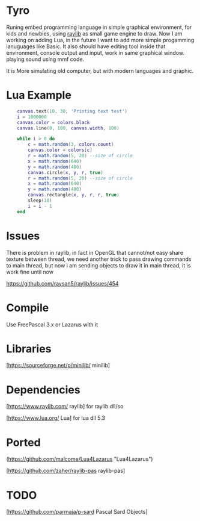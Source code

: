 # Tyro

Runing embed programming language in simple graphical environment, for kids and newbies, using [raylib](https://www.raylib.com/) as small game engine to draw.
Now I am working on adding Lua, in the future I want to add more simple progamming lanuguages like Basic.
It also should have editing tool inside that environment, console output and input, work in same graphical window.
playing sound using mmf code.

It is More simulating old computer, but with modern languages and graphic.

# Lua Example

```lua
    canvas.text(10, 30, 'Printing text test')
    i = 1000000
    canvas.color = colors.black
    canvas.line(0, 100, canvas.width, 100)

    while i > 0 do
        c = math.random(3, colors.count)
        canvas.color = colors[c]
        r = math.random(5, 20) --size of circle
        x = math.random(640)
        y = math.random(480)
        canvas.circle(x, y, r, true)
        r = math.random(5, 20) --size of circle
        x = math.random(640)
        y = math.random(480)
        canvas.rectangle(x, y, r, r, true)
        sleep(10)
        i = i - 1
    end
```

# Issues

There is problem in raylib, in fact in OpenGL that cannot/not easy share texture between thread, we need another trick to pass drawing commands to main thread, but now i am sending objects to draw it in main thread, it is work fine until now

https://github.com/raysan5/raylib/issues/454

# Compile

Use FreePascal 3.x or Lazarus with it

# Libraries

[https://sourceforge.net/p/minilib/ minilib]

# Dependencies

[https://www.raylib.com/ raylib] for raylib.dll/so

[https://www.lua.org/ Lua] for lua dll 5.3

# Ported

(https://github.com/malcome/Lua4Lazarus "Lua4Lazarus")

[https://github.com/zaher/raylib-pas raylib-pas]

# TODO

[https://github.com/parmaja/p-sard Pascal Sard Objects]

